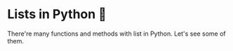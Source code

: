 # Lists in Python :snake:

There're many functions and methods with list in Python. Let's see some of them.
